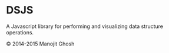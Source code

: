 DSJS
====

A Javascript library for performing and visualizing data structure operations.

© 2014-2015 Manojit Ghosh
